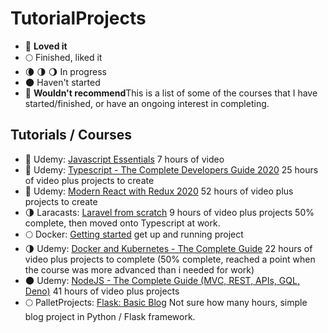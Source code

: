# TutorialProjects

- 🌟 **Loved it**
- 🌕 Finished, liked it
- 🌘 🌗 🌖 In progress
- 🌑 Haven't started
- 🥮 **Wouldn't recommend**This is a list of some of the courses that I have started/finished, or have an ongoing interest in completing.

## Tutorials / Courses

- 🌟 Udemy: [Javascript Essentials](https://www.udemy.com/course/javascript-essentials/) 7 hours of video
- 🌟 Udemy: [Typescript - The Complete Developers Guide 2020](https://www.udemy.com/course/typescript-the-complete-developers-guide/) 25 hours of video plus projects to create
- 🌟 Udemy: [Modern React with Redux 2020](https://www.udemy.com/course/react-redux/) 52 hours of video plus projects to create
- 🌗 Laracasts: [Laravel from scratch](https://laracasts.com/series/laravel-6-from-scratch) 9 hours of video plus projects 50% complete, then moved onto Typescript at work.
- 🌕 Docker: [Getting started](https://github.com/docker/getting-started) get up and running project
- 🌗 Udemy: [Docker and Kubernetes - The Complete Guide](https://www.udemy.com/course/docker-and-kubernetes-the-complete-guide/) 22 hours of video plus projects to complete (50% complete, reached a point when the course was more advanced than i needed for work)
- 🌑 Udemy: [NodeJS - The Complete Guide (MVC, REST, APIs, GQL, Deno)](https://www.udemy.com/course/nodejs-the-complete-guide/) 41 hours of video plus projects
- 🌕 PalletProjects: [Flask: Basic Blog](https://flask.palletsprojects.com/en/1.1.x/tutorial/) Not sure how many hours, simple blog project in Python / Flask framework.
